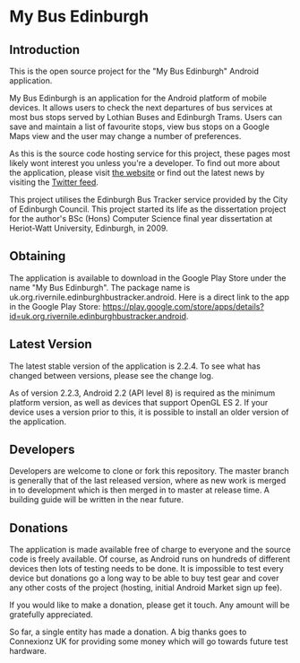My Bus Edinburgh
================

Introduction
------------
This is the open source project for the "My Bus Edinburgh" Android application.

My Bus Edinburgh is an application for the Android platform of mobile devices. It allows users to check the next departures of bus services at most bus stops served by Lothian Buses and Edinburgh Trams. Users can save and maintain a list of favourite stops, view bus stops on a Google Maps view and the user may change a number of preferences.

As this is the source code hosting service for this project, these pages most likely wont interest you unless you're a developer. To find out more about the application, please visit [the website](http://www.rivernile.org.uk/bustracker/) or find out the latest news by visiting the [Twitter feed](https://www.twitter.com/MyBusEdinburgh).

This project utilises the Edinburgh Bus Tracker service provided by the City of Edinburgh Council. This project started its life as the dissertation project for the author's BSc (Hons) Computer Science final year dissertation at Heriot-Watt University, Edinburgh, in 2009.

Obtaining
---------
The application is available to download in the Google Play Store under the name "My Bus Edinburgh". The package name is uk.org.rivernile.edinburghbustracker.android. Here is a direct link to the app in the Google Play Store: https://play.google.com/store/apps/details?id=uk.org.rivernile.edinburghbustracker.android.

Latest Version
--------------
The latest stable version of the application is 2.2.4. To see what has changed between versions, please see the change log.

As of version 2.2.3, Android 2.2 (API level 8) is required as the minimum platform version, as well as devices that support OpenGL ES 2. If your device uses a version prior to this, it is possible to install an older version of the application.

Developers
----------
Developers are welcome to clone or fork this repository. The master branch is generally that of the last released version, where as new work is merged in to development which is then merged in to master at release time. A building guide will be written in the near future.

Donations
---------
The application is made available free of charge to everyone and the source code is freely available. Of course, as Android runs on hundreds of different devices then lots of testing needs to be done. It is impossible to test every device but donations go a long way to be able to buy test gear and cover any other costs of the project (hosting, initial Android Market sign up fee).

If you would like to make a donation, please get it touch. Any amount will be gratefully appreciated.

So far, a single entity has made a donation. A big thanks goes to Connexionz UK for providing some money which will go towards future test hardware.
